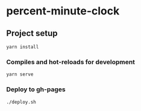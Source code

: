 # percent-minute-clock

## Project setup
```
yarn install
```

### Compiles and hot-reloads for development
```
yarn serve
```

### Deploy to gh-pages
```
./deploy.sh
```
